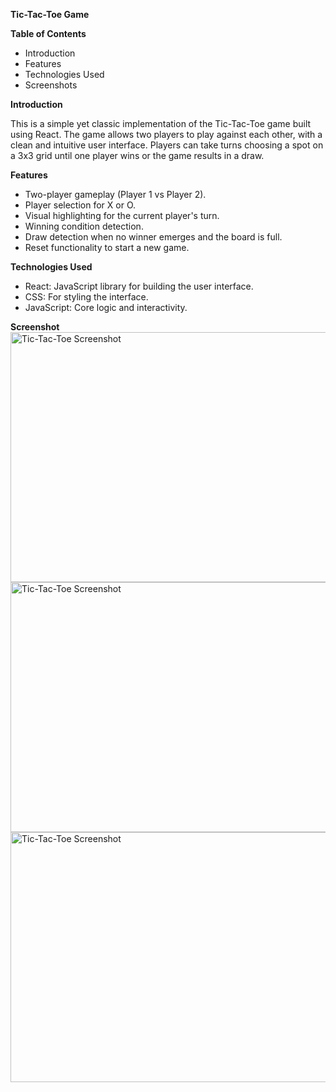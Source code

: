 **Tic-Tac-Toe Game**


**Table of Contents**

- Introduction
- Features
- Technologies Used
- Screenshots


**Introduction**

This is a simple yet classic implementation of the Tic-Tac-Toe game built using React. The game allows two players to play against each other, with a clean and intuitive user interface. Players can take turns choosing a spot on a 3x3 grid until one player wins or the game results in a draw.


**Features**

- Two-player gameplay (Player 1 vs Player 2).
- Player selection for X or O.
- Visual highlighting for the current player's turn.
- Winning condition detection.
- Draw detection when no winner emerges and the board is full.
- Reset functionality to start a new game.


**Technologies Used**

- React: JavaScript library for building the user interface.
- CSS: For styling the interface.
- JavaScript: Core logic and interactivity.

**Screenshot**
<img src="https://github.com/user-attachments/assets/6f82f25a-91c0-47a0-85db-f458191f0ae0" alt="Tic-Tac-Toe Screenshot" width="600" height="400">
<img src="https://github.com/user-attachments/assets/dfd967d2-1603-42a9-a997-004fbeb54575" alt="Tic-Tac-Toe Screenshot" width="600" height="400">
<img src="https://github.com/user-attachments/assets/b0bc6857-6155-4058-bfd9-494269f4513a" alt="Tic-Tac-Toe Screenshot" width="600" height="400">

